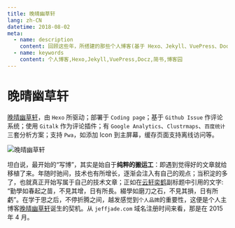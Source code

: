 ```yaml
---
title: 晚晴幽草轩
lang: zh-CN
datetime: 2018-08-02
meta:
  - name: description
    content: 回顾这些年，所搭建的那些个人博客(基于 Hexo、Jekyll、VuePress、Docz 等)，以及体验过的写作分享平台(如：博客园、简书、微信公众号等)。
  - name: keywords
    content: 个人博客,Hexo,Jekyll,VuePress,Docz,简书,博客园
---
```


# 晚晴幽草轩

[晚晴幽草轩](https://jeffjade.com/)，由 `Hexo` 所驱动；部署于 `Coding page`；基于 `Github Issue` 作评论系统；使用 `Gitalk` 作为评论插件；有 `Google Analytics`、`Clustrmaps`、`百度统计`三套分析方案；支持 `Pwa`，如添加 Icon 到主屏幕，缓存页面支持离线访问等。

![晚晴幽草轩](https://image.nicelinks.site/hexo-blog.png)

坦白说，最开始的“写博”，其实是始自于**纯粹的搬运工**：即遇到觉得好的文章就给移植了来。年随时驰间，技术也有所增长，逐渐会注入有自己的观点；当积淀的多了，也就真正开始写属于自己的技术文章；正如在[云轩奕鹤](https://www.cnblogs.com/jadeboy/)副标题中引用的文字: “勤學如春起之苗，不見其增，日有所長。綴學如磨刀之石，不見其損，日有所虧”。在学于思之后，不停折腾之间，越发感觉到`个人品牌`的重要性，这便是个人主博客[晚晴幽草轩](https://jeffjade.com/)诞生的契机。从 `jeffjade.com` 域名注册时间来看，那是在 2015 年 4 月。

<Advertisement />
